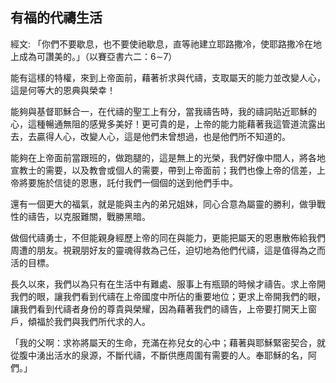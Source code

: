 ## 有福的代禱生活 ##

經文: 「你們不要歇息，也不要使祂歇息，直等祂建立耶路撒冷，使耶路撒冷在地上成為可讚美的。」（以賽亞書六二：6∼7）



能有這樣的特權，來到上帝面前，藉著祈求與代禱，支取屬天的能力並改變人心，這是何等大的恩典與榮幸！

能夠與基督耶穌合一，在代禱的聖工上有分，當我禱告時，我的禱詞貼近耶穌的心，這種暢通無阻的感覺多美好！更可貴的是，上帝的能力能藉著我這管道流露出去，去贏得人心，改變人心，這是他們未曾想過，也是他們所不知道的。

能夠在上帝面前當跟班的，做跑腿的，這是無上的光榮，我們好像中間人，將各地宣教士的需要，以及教會或個人的需要，帶到上帝面前；我們也像上帝的信差，上帝將要施於信徒的恩惠，託付我們一個個的送到他們手中。

還有一個更大的福氣，就是能與主內的弟兄姐妹，同心合意為屬靈的勝利，做爭戰性的禱告，以克服難關，戰勝黑暗。

做個代禱勇士，不但能親身經歷上帝的同在與能力，更能把屬天的恩惠散佈給我們周遭的朋友。視親朋好友的靈魂得救為己任，迫切地為他們代禱，這是值得為之而活的目標。

長久以來，我們以為只有在生活中有難處、服事上有瓶頸的時候才禱告。求上帝開我們的眼，讓我們看到代禱在上帝國度中所佔的重要地位；更求上帝開我們的眼，讓我們看到代禱者身份的尊貴與榮耀，因為藉著我們的禱告，上帝要打開天上窗戶，傾福於我們與我們所代求的人。

「我的父啊：求祢將屬天的生命，充滿在祢兒女的心中；藉著與耶穌緊密契合，就從腹中湧出活水的泉源，不斷代禱，不斷供應周圍有需要的人。奉耶穌的名，阿們。」